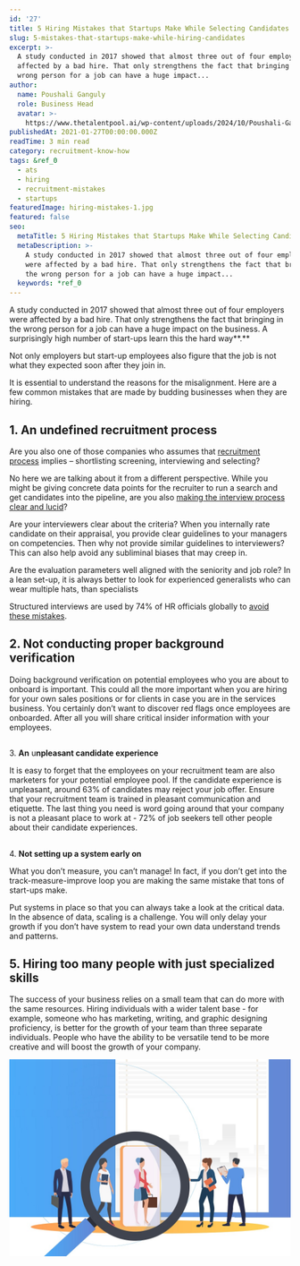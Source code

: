 ```yaml
---
id: '27'
title: 5 Hiring Mistakes that Startups Make While Selecting Candidates
slug: 5-mistakes-that-startups-make-while-hiring-candidates
excerpt: >-
  A study conducted in 2017 showed that almost three out of four employers were
  affected by a bad hire. That only strengthens the fact that bringing in the
  wrong person for a job can have a huge impact...
author:
  name: Poushali Ganguly
  role: Business Head
  avatar: >-
    https://www.thetalentpool.ai/wp-content/uploads/2024/10/Poushali-Gangulyimage.webp
publishedAt: 2021-01-27T00:00:00.000Z
readTime: 3 min read
category: recruitment-know-how
tags: &ref_0
  - ats
  - hiring
  - recruitment-mistakes
  - startups
featuredImage: hiring-mistakes-1.jpg
featured: false
seo:
  metaTitle: 5 Hiring Mistakes that Startups Make While Selecting Candidates
  metaDescription: >-
    A study conducted in 2017 showed that almost three out of four employers
    were affected by a bad hire. That only strengthens the fact that bringing in
    the wrong person for a job can have a huge impact...
  keywords: *ref_0
---
```


A study conducted in 2017 showed that almost three out of four employers were affected by a bad hire. That only strengthens the fact that bringing in the wrong person for a job can have a huge impact on the business. A surprisingly high number of start-ups learn this the hard way**.**

Not only employers but start-up employees also figure that the job is not what they expected soon after they join in.

<!--more-->

It is essential to understand the reasons for the misalignment. Here are a few common mistakes that are made by budding businesses when they are hiring.

## 1\. **An undefined recruitment process**

Are you also one of those companies who assumes that [recruitment process](https://www.thetalentpool.ai/blogs/3-ways-of-structured-hiring-through-unstructured-time/) implies – shortlisting screening, interviewing and selecting?

No here we are talking about it from a different perspective. While you might be giving concrete data points for the recruiter to run a search and get candidates into the pipeline, are you also [making the interview process clear and lucid](https://www.thetalentpool.ai/recruitment-management-software-benefits/)?

Are your interviewers clear about the criteria? When you internally rate candidate on their appraisal, you provide clear guidelines to your managers on competencies. Then why not provide similar guidelines to interviewers? This can also help avoid any subliminal biases that may creep in.

Are the evaluation parameters well aligned with the seniority and job role? In a lean set-up, it is always better to look for experienced generalists who can wear multiple hats, than specialists

Structured interviews are used by 74% of HR officials globally to [avoid these mistakes](https://www.thetalentpool.ai/blogs/5-mistakes-that-startups-make-while-hiring-candidates).

## 2\. **Not conducting proper background verification**

Doing background verification on potential employees who you are about to onboard is important. This could all the more important when you are hiring for your own sales positions or for clients in case you are in the services business. You certainly don’t want to discover red flags once employees are onboarded. After all you will share critical insider information with your employees.

##   
3\. **An** u**npleasant candidate experience**

It is easy to forget that the employees on your recruitment team are also marketers for your potential employee pool. If the candidate experience is unpleasant, around 63% of candidates may reject your job offer. Ensure that your recruitment team is trained in pleasant communication and etiquette. The last thing you need is word going around that your company is not a pleasant place to work at - 72% of job seekers tell other people about their candidate experiences.

##   
4\. **Not setting up a system early on**

What you don’t measure, you can’t manage! In fact, if you don’t get into the track-measure-improve loop you are making the same mistake that tons of start-ups make.

Put systems in place so that you can always take a look at the critical data. In the absence of data, scaling is a challenge. You will only delay your growth if you don’t have system to read your own data understand trends and patterns. 

## 5\. **Hiring too many people with just specialized skills**

The success of your business relies on a small team that can do more with the same resources. Hiring individuals with a wider talent base - for example, someone who has marketing, writing, and graphic designing proficiency, is better for the growth of your team than three separate individuals. People who have the ability to be versatile tend to be more creative and will boost the growth of your company.

![hiring-mistakes](images/hiring-mistakes-1.jpg)
